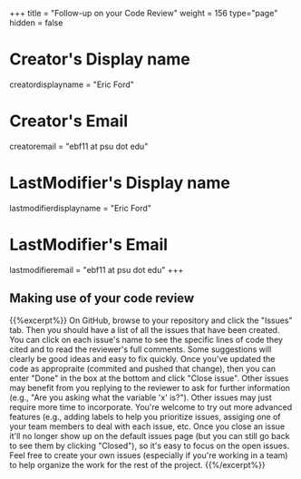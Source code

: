 +++
title = "Follow-up on your Code Review"
weight = 156
type="page"
hidden = false

# Creator's Display name
creatordisplayname = "Eric Ford"
# Creator's Email
creatoremail = "ebf11 at psu dot edu"
# LastModifier's Display name
lastmodifierdisplayname = "Eric Ford"
# LastModifier's Email
lastmodifieremail = "ebf11 at psu dot edu"
+++

## Making use of your code review
{{%excerpt%}}
On GitHub, browse to your repository and click the "Issues" tab.  Then you should have a list of all the issues that have been created.  You can click on each issue's name to see the specific lines of code they cited and to read the reviewer's full comments.   Some suggestions will clearly be good ideas and easy to fix quickly.  Once you've updated the code as appropraite (commited and pushed that change), then you can enter "Done" in the box at the bottom and click "Close issue".  Other issues may benefit from you replying to the reviewer to ask for further information (e.g., "Are you asking what the variable 'x' is?").  Other issues may just require more time to incorporate.  You're welcome to try out more advanced features (e.g., adding labels to help you prioritize issues, assiging one of your team members to deal with each issue, etc.   Once you close an issue it'll no longer show up on the default issues page (but you can still go back to see them by clicking "Closed"), so it's easy to focus on the open issues.  Feel free to create your own issues (especially if you're working in a team) to help organize the work for the rest of the project.
{{%/excerpt%}}
